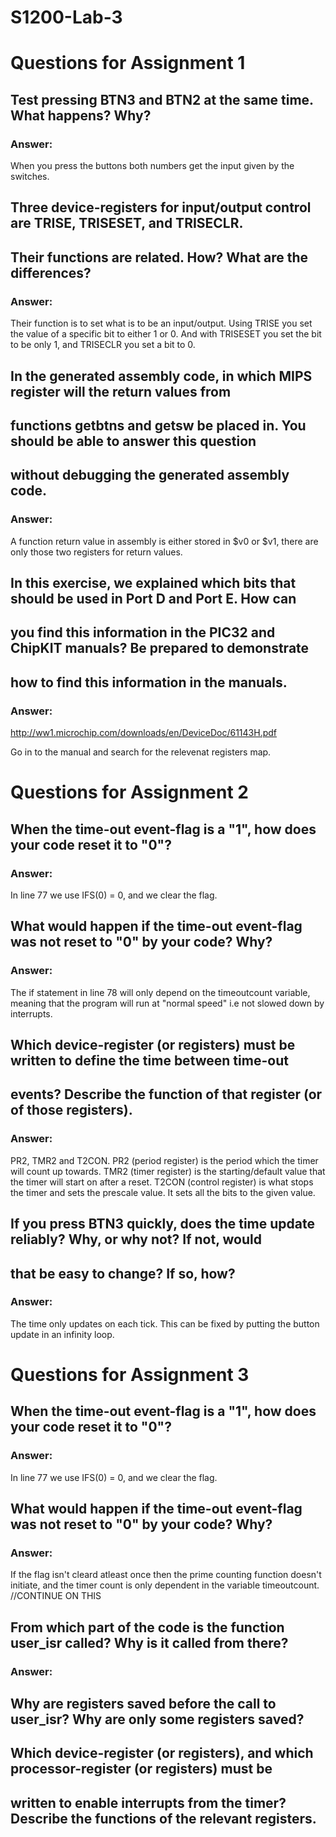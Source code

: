 # S1200-Lab-3

# Questions for Assignment 1

## Test pressing BTN3 and BTN2 at the same time. What happens? Why?

### Answer: 
When you press the buttons both numbers get the input given by the switches.

## Three device-registers for input/output control are TRISE, TRISESET, and TRISECLR.
## Their functions are related. How? What are the differences?

### Answer: 
Their function is to set what is to be an input/output. Using TRISE you set the value of a specific bit to either 1 or 0. 
And with TRISESET you set the bit to be only 1, and TRISECLR you set a bit to 0.  

## In the generated assembly code, in which MIPS register will the return values from
## functions getbtns and getsw be placed in. You should be able to answer this question
## without debugging the generated assembly code.

### Answer:
A function return value in assembly is either stored in $v0 or $v1, there are only those two registers for return values.


## In this exercise, we explained which bits that should be used in Port D and Port E. How can
## you find this information in the PIC32 and ChipKIT manuals? Be prepared to demonstrate
## how to find this information in the manuals. 

### Answer:
http://ww1.microchip.com/downloads/en/DeviceDoc/61143H.pdf

Go in to the manual and search for the relevenat registers map.


# Questions for Assignment 2

## When the time-out event-flag is a "1", how does your code reset it to "0"?

### Answer: 
In line 77 we use IFS(0) = 0, and we clear the flag. 


## What would happen if the time-out event-flag was not reset to "0" by your code? Why?

### Answer:
The if statement in line 78 will only depend on the timeoutcount variable, meaning that the program will run at "normal speed" i.e not slowed down by interrupts.

## Which device-register (or registers) must be written to define the time between time-out
## events? Describe the function of that register (or of those registers).

### Answer: 
PR2, TMR2 and T2CON. PR2 (period register) is the period which the timer will count up towards. TMR2 (timer register) is the starting/default value that the timer will start on after a reset. T2CON (control register) is what stops the timer and sets the prescale value. It sets all the bits to the given value.     

## If you press BTN3 quickly, does the time update reliably? Why, or why not? If not, would
## that be easy to change? If so, how?

### Answer:
The time only updates on each tick. This can be fixed by putting the button update in an infinity loop.

# Questions for Assignment 3

## When the time-out event-flag is a "1", how does your code reset it to "0"?

### Answer: 
In line 77 we use IFS(0) = 0, and we clear the flag. 


## What would happen if the time-out event-flag was not reset to "0" by your code? Why?

### Answer: 
If the flag isn't cleard atleast once then the prime counting function doesn't initiate, and the timer count is only dependent in the variable timeoutcount. //CONTINUE ON THIS 

## From which part of the code is the function user_isr called? Why is it called from there?

### Answer: 

## Why are registers saved before the call to user_isr? Why are only some registers saved?

## Which device-register (or registers), and which processor-register (or registers) must be
## written to enable interrupts from the timer? Describe the functions of the relevant registers.
